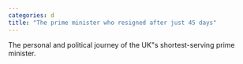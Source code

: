 ```yaml
---
categories: d
title: "The prime minister who resigned after just 45 days"
---
```

The personal and political journey of the UK"s shortest-serving prime minister.